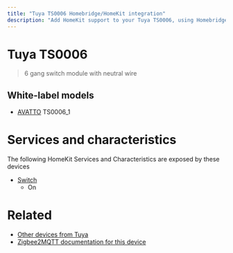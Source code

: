 ```yaml
---
title: "Tuya TS0006 Homebridge/HomeKit integration"
description: "Add HomeKit support to your Tuya TS0006, using Homebridge, Zigbee2MQTT and homebridge-z2m."
---
```

<!---
This file has been GENERATED using src/docgen/docgen.ts
DO NOT EDIT THIS FILE MANUALLY!
-->
# Tuya TS0006
> 6 gang switch module with neutral wire


## White-label models
* [AVATTO](../index.md#avatto) TS0006_1

# Services and characteristics
The following HomeKit Services and Characteristics are exposed by
these devices

* [Switch](../../switch.md)
  * On


# Related
* [Other devices from Tuya](../index.md#tuya)
* [Zigbee2MQTT documentation for this device](https://www.zigbee2mqtt.io/devices/TS0006.html)